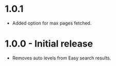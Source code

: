 # 1.0.1 
- Added option for max pages fetched.
# 1.0.0 - Initial release
- Removes auto levels from Easy search results.